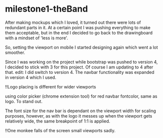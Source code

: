 
# milestone1-theBand

After making mockups which I loved, it turned out there were lots of redundant
parts in it. At a certain point I was pushing everything to make
them acceptable, but in the end I decided to go back to the drawingboard with
a mindset of 'less is more'.

So, setting the viewport on mobile I started designing again which went a lot
smoother.

Since I was working on the project while bootstrap was pushed to version 4, I
decided to stick with 3 for this project. Of course I am updating to 4 after
that.
edit: I did switch to version 4. The navbar functionality was expanded in
version 4 which I used.

!!Logo placing is different for wider viewports

using color picker (chrome extension tool) for red navbar fontcolor, same as logo. To stand out.

The font size for the nav bar is dependant on the viewport width for scaling purposes, however, as with the logo it messes up when the viewport gets relatively wide, the same breakpoint of 1:1 is applied.

!!One monkee falls of the screen small viewports sadly.
